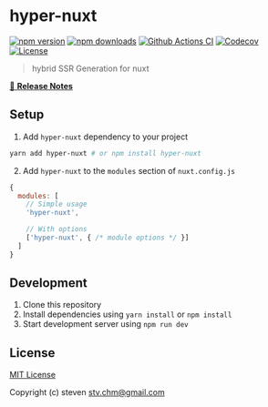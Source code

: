 # hyper-nuxt

[![npm version][npm-version-src]][npm-version-href]
[![npm downloads][npm-downloads-src]][npm-downloads-href]
[![Github Actions CI][github-actions-ci-src]][github-actions-ci-href]
[![Codecov][codecov-src]][codecov-href]
[![License][license-src]][license-href]

> hybrid SSR Generation for nuxt 

[📖 **Release Notes**](./CHANGELOG.md)

## Setup

1. Add `hyper-nuxt` dependency to your project

```bash
yarn add hyper-nuxt # or npm install hyper-nuxt
```

2. Add `hyper-nuxt` to the `modules` section of `nuxt.config.js`

```js
{
  modules: [
    // Simple usage
    'hyper-nuxt',

    // With options
    ['hyper-nuxt', { /* module options */ }]
  ]
}
```

## Development

1. Clone this repository
2. Install dependencies using `yarn install` or `npm install`
3. Start development server using `npm run dev`

## License

[MIT License](./LICENSE)

Copyright (c) steven <stv.chm@gmail.com>

<!-- Badges -->
[npm-version-src]: https://img.shields.io/npm/v/hyper-nuxt/latest.svg
[npm-version-href]: https://npmjs.com/package/hyper-nuxt

[npm-downloads-src]: https://img.shields.io/npm/dt/hyper-nuxt.svg
[npm-downloads-href]: https://npmjs.com/package/hyper-nuxt

[github-actions-ci-src]: https://github.com/stvchm9703/hyper-nuxt/workflows/ci/badge.svg
[github-actions-ci-href]: https://github.com/stvchm9703/hyper-nuxt/actions?query=workflow%3Aci

[codecov-src]: https://img.shields.io/codecov/c/github/stvchm9703/hyper-nuxt.svg
[codecov-href]: https://codecov.io/gh/stvchm9703/hyper-nuxt

[license-src]: https://img.shields.io/npm/l/hyper-nuxt.svg
[license-href]: https://npmjs.com/package/hyper-nuxt
